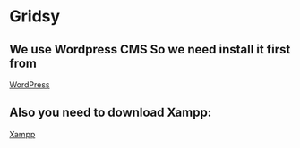 # Gridsy
## We use Wordpress CMS So we need install it first from
<a href="https://wordpress.org/download/">WordPress</a>
## Also you need to download Xampp:
<a href="https://www.apachefriends.org/download.html">Xampp</a>
